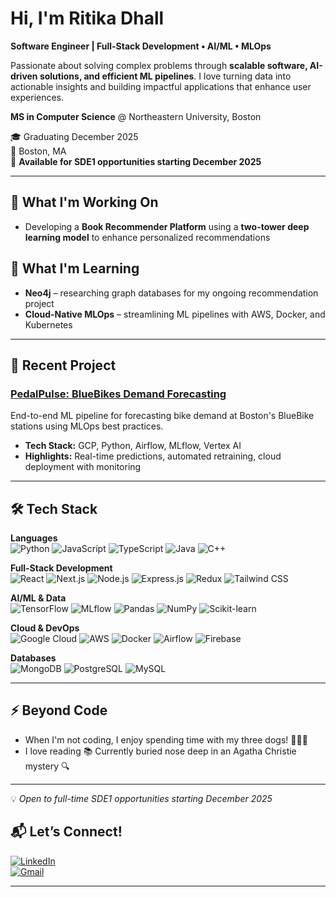# Hi, I'm Ritika Dhall

**Software Engineer | Full-Stack Development • AI/ML • MLOps**

Passionate about solving complex problems through **scalable software, AI-driven solutions, and efficient ML pipelines**. I love turning data into actionable insights and building impactful applications that enhance user experiences.

**MS in Computer Science** @ Northeastern University, Boston

🎓 Graduating December 2025  
📍 Boston, MA  
🚀 **Available for SDE1 opportunities starting December 2025**

---

## 🔭 What I'm Working On

- Developing a **Book Recommender Platform** using a **two-tower deep learning model** to enhance personalized recommendations

## 🌱 What I'm Learning

- **Neo4j** – researching graph databases for my ongoing recommendation project
- **Cloud-Native MLOps** – streamlining ML pipelines with AWS, Docker, and Kubernetes

---

## 🚀 Recent Project

### [PedalPulse: BlueBikes Demand Forecasting](https://github.com/MLOps-BlueBikes/PedalPulse)
End-to-end ML pipeline for forecasting bike demand at Boston's BlueBike stations using MLOps best practices.
- **Tech Stack:** GCP, Python, Airflow, MLflow, Vertex AI
- **Highlights:** Real-time predictions, automated retraining, cloud deployment with monitoring

---

## 🛠 Tech Stack

**Languages**  
![Python](https://img.shields.io/badge/-Python-3776AB?style=flat&logo=python&logoColor=white)
![JavaScript](https://img.shields.io/badge/-JavaScript-F7DF1E?style=flat&logo=javascript&logoColor=white)
![TypeScript](https://img.shields.io/badge/-TypeScript-3178C6?style=flat&logo=typescript&logoColor=white)
![Java](https://img.shields.io/badge/-Java-007396?style=flat&logo=java&logoColor=white)
![C++](https://img.shields.io/badge/-C++-00599C?style=flat&logo=cplusplus&logoColor=white)

**Full-Stack Development**  
![React](https://img.shields.io/badge/-React-61DAFB?style=flat&logo=react&logoColor=white)
![Next.js](https://img.shields.io/badge/-Next.js-000000?style=flat&logo=next.js&logoColor=white)
![Node.js](https://img.shields.io/badge/-Node.js-339933?style=flat&logo=node.js&logoColor=white)
![Express.js](https://img.shields.io/badge/-Express.js-000000?style=flat&logo=express&logoColor=white)
![Redux](https://img.shields.io/badge/-Redux-764ABC?style=flat&logo=redux&logoColor=white)
![Tailwind CSS](https://img.shields.io/badge/-Tailwind%20CSS-06B6D4?style=flat&logo=tailwind-css&logoColor=white)

**AI/ML & Data**  
![TensorFlow](https://img.shields.io/badge/-TensorFlow-FF6F00?style=flat&logo=tensorflow&logoColor=white)
![MLflow](https://img.shields.io/badge/-MLflow-0194E2?style=flat&logo=mlflow&logoColor=white)
![Pandas](https://img.shields.io/badge/-Pandas-150458?style=flat&logo=pandas&logoColor=white)
![NumPy](https://img.shields.io/badge/-NumPy-013243?style=flat&logo=numpy&logoColor=white)
![Scikit-learn](https://img.shields.io/badge/-Scikit--learn-F7931E?style=flat&logo=scikit-learn&logoColor=white)

**Cloud & DevOps**  
![Google Cloud](https://img.shields.io/badge/-Google%20Cloud-4285F4?style=flat&logo=google-cloud&logoColor=white)
![AWS](https://img.shields.io/badge/-AWS-232F3E?style=flat&logo=amazon-aws&logoColor=white)
![Docker](https://img.shields.io/badge/-Docker-2496ED?style=flat&logo=docker&logoColor=white)
![Airflow](https://img.shields.io/badge/-Airflow-017CEE?style=flat&logo=apache-airflow&logoColor=white)
![Firebase](https://img.shields.io/badge/-Firebase-FFCA28?style=flat&logo=firebase&logoColor=white)

**Databases**  
![MongoDB](https://img.shields.io/badge/-MongoDB-47A248?style=flat&logo=mongodb&logoColor=white)
![PostgreSQL](https://img.shields.io/badge/-PostgreSQL-336791?style=flat&logo=postgresql&logoColor=white)
![MySQL](https://img.shields.io/badge/-MySQL-4479A1?style=flat&logo=mysql&logoColor=white)

---

## ⚡ Beyond Code

- When I'm not coding, I enjoy spending time with my three dogs! 🐶🐶🐶
- I love reading 📚 Currently buried nose deep in an Agatha Christie mystery 🔍

---

💡 *Open to full-time SDE1 opportunities starting December 2025*

## 📬 **Let’s Connect!**  
[![LinkedIn](https://img.shields.io/badge/-LinkedIn-0077B5?style=flat&logo=linkedin&logoColor=white)](https://www.linkedin.com)  
[![Gmail](https://img.shields.io/badge/-Gmail-D14836?style=flat&logo=gmail&logoColor=white)](mailto:ritikapdhall@gmail.com)


---

